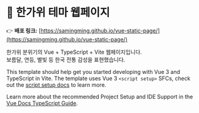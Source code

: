 # 🎑 한가위 테마 웹페이지

👉 **배포 링크:** [https://samingming.github.io/vue-static-page/](https://samingming.github.io/vue-static-page/)

한가위 분위기의 Vue + TypeScript + Vite 웹페이지입니다.  
보름달, 연등, 별빛 등 한국 전통 감성을 표현했습니다.


This template should help get you started developing with Vue 3 and TypeScript in Vite. The template uses Vue 3 `<script setup>` SFCs, check out the [script setup docs](https://v3.vuejs.org/api/sfc-script-setup.html#sfc-script-setup) to learn more.

Learn more about the recommended Project Setup and IDE Support in the [Vue Docs TypeScript Guide](https://vuejs.org/guide/typescript/overview.html#project-setup).
